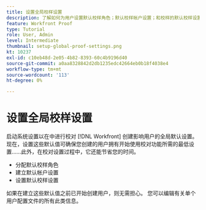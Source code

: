 ```yaml
---
title: 设置全局校样设置
description: 了解如何为用户设置默认校样角色；默认校样帐户设置；和校样的默认校样设置。
feature: Workfront Proof
type: Tutorial
role: User, Admin
level: Intermediate
thumbnail: setup-global-proof-settings.png
kt: 10237
exl-id: c10eb48d-2e05-4b82-8393-60c4b9196d40
source-git-commit: a0aa8328842d2db1235edc42664eb0b18f4038e4
workflow-type: tm+mt
source-wordcount: '113'
ht-degree: 0%

---
```


# 设置全局校样设置

启动系统设置以在中进行校对 [!DNL Workfront] 创建影响用户的全局默认设置。 现在，设置这些默认值可确保您创建的用户拥有开始使用校对功能所需的最低设置……此外，在校对设置过程中，它还能节省您的时间。

* 分配默认校样角色
* 建立默认帐户设置
* 设置默认校样设置

如果在建立这些默认值之前已开始创建用户，则无需担心。 您可以编辑有关单个用户配置文件的所有此类信息。
